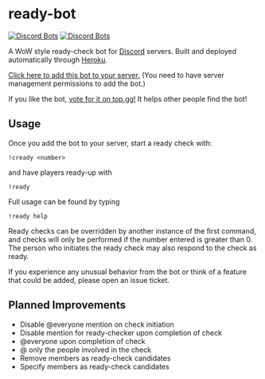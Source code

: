 # ready-bot
[![Discord Bots](https://top.gg/api/widget/status/389210640612589568.svg)](https://top.gg/bot/389210640612589568)
[![Discord Bots](https://top.gg/api/widget/servers/389210640612589568.svg)](https://top.gg/bot/389210640612589568)

<a href="https://travis-ci.org/BurnsCommaLucas/ready-bot" target="_blank" src="https://travis-ci.org/BurnsCommaLucas/ready-bot.svg?branch=master"></a>

A WoW style ready-check bot for [Discord](https://discordapp.com) servers. Built and deployed automatically through [Heroku](https://heroku.com).

[Click here to add this bot to your server.](https://discordapp.com/oauth2/authorize?client_id=389210640612589568&scope=bot) (You need to have server management  permissions to add the bot.)

If you like the bot, [vote for it on top.gg!](https://top.gg/bot/389210640612589568) It helps other people find the bot!

## Usage

Once you add the bot to your server, start a ready check with:

```
!cready <number>
```
and have players ready-up with 
```
!ready
```
Full usage can be found by typing 
```
!ready help
```
Ready checks can be overridden by another instance of the first command, and checks will only be performed if the number entered is greater than 0. The person who initiates the ready check may also respond to the check as ready.

If you experience any unusual behavior from the bot or think of a feature that could be added, please open an issue ticket. 

## Planned Improvements

- Disable @everyone mention on check initiation
- Disable mention for ready-checker upon completion of check
- @everyone upon completion of check
- @ only the people involved in the check
- Remove members as ready-check candidates
- Specify members as ready-check candidates
